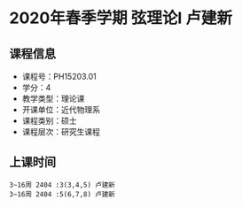 # 2020年春季学期 弦理论I 卢建新






## 课程信息

- 课程号：PH15203.01
- 学分：4
- 教学类型：理论课
- 开课单位：近代物理系
- 课程类别：硕士
- 课程层次：研究生课程

## 上课时间

```
3~16周 2404 :3(3,4,5) 卢建新
3~16周 2404 :5(6,7,8) 卢建新
```

